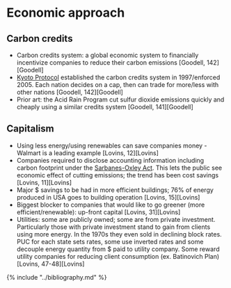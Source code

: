 # Economic approach
## Carbon credits
* Carbon credits system: a global economic system to financially incentivize companies to reduce their carbon emissions [Goodell, 142][Goodell]
* [Kyoto Protocol](https://en.wikipedia.org/wiki/Kyoto_Protocol) established the carbon credits system in 1997/enforced 2005. Each nation decides on a cap, then can trade for more/less with other nations [Goodell, 142][Goodell]
* Prior art: the Acid Rain Program cut sulfur dioxide emissions quickly and cheaply using a similar credits system [Goodell, 141][Goodell]

## Capitalism
* Using less energy/using renewables can save companies money - Walmart is a leading example [Lovins, 12][Lovins]
* Companies required to disclose accounting information including carbon footprint under the [Sarbanes-Oxley Act](https://en.wikipedia.org/wiki/Sarbanes–Oxley_Act). This lets the public see economic effect of cutting emissions; the trend has been cost savings [Lovins, 11][Lovins]
* Major $ savings to be had in more efficient buildings; 76% of energy produced in USA goes to building operation [Lovins, 15][Lovins]
* Biggest blocker to companies that would like to go greener (more efficient/renewable): up-front capital [Lovins, 31][Lovins]
* Utilities: some are publicly owned; some are from private investment. Particularly those with private investment stand to gain from clients using more energy. In the 1970s they even sold in declining block rates. PUC for each state sets rates, some use inverted rates and some decouple energy quantity from $ paid to utility company. Some reward utility companies for reducing client consumption (ex. Batinovich Plan) [Lovins, 47-48][Lovins]

{% include "../bibliography.md" %}
